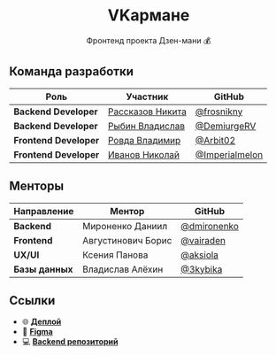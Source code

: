 <div align="center">

# VKармане

Фронтенд проекта Дзен-мани 💰

</div>

## Команда разработки

| Роль | Участник | GitHub |
|------|----------|--------|
| **Backend Developer** | [Рассказов Никита](t.me/spectr516) | [@frosnikny](https://github.com/frosnikny) |
| **Backend Developer** | [Рыбин Владислав](t.me/demiurgerv) | [@DemiurgeRV](https://github.com/DemiurgeRV) |
| **Frontend Developer** | [Ровда Владимир](t.me/Rovda_V) | [@Arbit02](https://github.com/Arbit02) |
| **Frontend Developer** | [Иванов Николай](t.me/Watermelon_003) | [@Imperialmelon](https://github.com/Imperialmelon) |

## Менторы

| Направление | Ментор | GitHub |
|-------------|--------|--------|
| **Backend** | Мироненко Даниил | [@dmironenko](https://github.com/dmironenko) |
| **Frontend** | Августинович Борис | [@vairaden](https://github.com/vairaden) |
| **UX/UI** | Ксения Панова | [@aksiola](https://t.me/aksiola) |
| **Базы данных** | Владислав Алёхин | [@3kybika](https://github.com/3kybika) |

## Ссылки

- 🌐 [**Деплой**]()
- 🎨 [**Figma**](https://www.figma.com/design/MRITYWRJ9ZEVQrO8k89Vjy/V%D0%9A%D0%B0%D1%80%D0%BC%D0%B0%D0%BD%D0%B5-%7C-PLANERO?node-id=1-2&t=6VUvYldbeFpV7HQB-1)
- 💻 [**Backend репозиторий**](https://github.com/go-park-mail-ru/2025_2_VKarmane)

